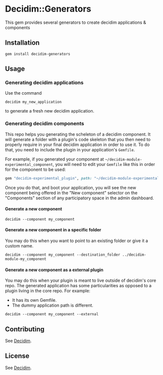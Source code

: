 # Decidim::Generators

This gem provides several generators to create decidim applications & components

## Installation

```console
gem install decidim-generators
```

## Usage

### Generating decidim applications

Use the command

```console
decidim my_new_application
```

to generate a fresh new decidim application.

### Generating decidim components

This repo helps you generating the scheleton of a decidim component. It will
generate a folder with a plugin's code skeleton that you then need to properly
require in your final decidim application in order to use it. To do that, you
need to include the plugin in your application's `Gemfile`.

For example, if you generated your component at
`~/decidim-module-experimental_component`, you will need to edit your `Gemfile` like
this in order for the component to be used:

```ruby
gem "decidim-experimental_plugin", path: "~/decidim-module-experimental_plugin"
```

Once you do that, and boot your application, you will see the new component being
offered in the "New component" selector on the "Components" section of any
participatory space in the admin dashboard.

#### Generate a new component

```console
decidim --component my_component
```

#### Generate a new component in a specific folder

You may do this when you want to point to an existing folder or give it a custom
name.

```console
decidim --component my_component --destination_folder ../decidim-module-my_component
```

#### Generate a new component as a external plugin

You may do this when your plugin is meant to live outside of decidim's core
repo. The generated application has some particularities as opposed to a plugin
living in the core repo. For example:

* It has its own Gemfile.
* The dummy application path is different.

```console
decidim --component my_component --external
```

## Contributing

See [Decidim](https://github.com/decidim/decidim).

## License

See [Decidim](https://github.com/decidim/decidim).
